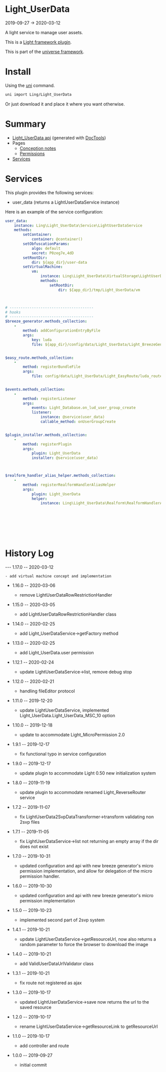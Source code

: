 Light_UserData
===========
2019-09-27 -> 2020-03-12



A light service to manage user assets.

This is a [Light framework plugin](https://github.com/lingtalfi/Light/blob/master/doc/pages/plugin.md).

This is part of the [universe framework](https://github.com/karayabin/universe-snapshot).


Install
==========
Using the [uni](https://github.com/lingtalfi/universe-naive-importer) command.
```bash
uni import Ling/Light_UserData
```

Or just download it and place it where you want otherwise.






Summary
===========
- [Light_UserData api](https://github.com/lingtalfi/Light_UserData/blob/master/doc/api/Ling/Light_UserData.md) (generated with [DocTools](https://github.com/lingtalfi/DocTools))
- Pages
    - [Conception notes](https://github.com/lingtalfi/Light_UserData/blob/master/doc/pages/conception-notes.md)
    - [Permissions](https://github.com/lingtalfi/Light_UserData/blob/master/doc/pages/permissions.md)
- [Services](#services)



Services
=========


This plugin provides the following services:

- user_data (returns a LightUserDataService instance)


Here is an example of the service configuration:

```yaml
user_data:
    instance: Ling\Light_UserData\Service\LightUserDataService
    methods:
        setContainer:
            container: @container()
        setObfuscationParams:
            algo: default
            secret: P0zeg7e,4dD
        setRootDir:
            dir: ${app_dir}/user-data
        setVirtualMachine:
            vm:
                instance: Ling\Light_UserData\VirtualStorage\LightUserDataVirtualStorage
                methods:
                    setRootDir:
                        dir: ${app_dir}/tmp/Light_UserData/vm



# --------------------------------------
# hooks
# --------------------------------------
$breeze_generator.methods_collection:
    -
        method: addConfigurationEntryByFile
        args:
            key: luda
            file: ${app_dir}/config/data/Light_UserData/Light_BreezeGenerator/luda.byml


$easy_route.methods_collection:
    -
        method: registerBundleFile
        args:
            file: config/data/Light_UserData/Light_EasyRoute/luda_routes.byml


$events.methods_collection:
    -
        method: registerListener
        args:
            events: Light_Database.on_lud_user_group_create
            listener:
                instance: @service(user_data)
                callable_method: onUserGroupCreate


$plugin_installer.methods_collection:
    -
        method: registerPlugin
        args:
            plugin: Light_UserData
            installer: @service(user_data)



$realform_handler_alias_helper.methods_collection:
    -
        method: registerRealformHandlerAliasHelper
        args:
            plugin: Light_UserData
            helper:
                instance: Ling\Light_UserData\Realform\RealformHandlerAliasHelper\LightUserDataRealformHandlerAliasHelper









```





History Log
=============

--- 1.17.0 -- 2020-03-12

    - add virtual machine concept and implementation
    
- 1.16.0 -- 2020-03-06

    - remove LightUserDataRowRestrictionHandler  
    
- 1.15.0 -- 2020-03-05

    - add LightUserDataRowRestrictionHandler class
    
- 1.14.0 -- 2020-02-25

    - add Light_UserDataService->getFactory method
    
- 1.13.0 -- 2020-02-25

    - add Light_UserData.user permission
    
- 1.12.1 -- 2020-02-24

    - update LightUserDataService->list, remove debug stop
    
- 1.12.0 -- 2020-02-21

    - handling fileEditor protocol
    
- 1.11.0 -- 2019-12-20

    - update LightUserDataService, implemented Light_UserData.Light_UserData_MSC_10 option 
    
- 1.10.0 -- 2019-12-18

    - update to accommodate Light_MicroPermission 2.0
    
- 1.9.1 -- 2019-12-17

    - fix functional typo in service configuration
    
- 1.9.0 -- 2019-12-17

    - update plugin to accommodate Light 0.50 new initialization system

- 1.8.0 -- 2019-11-19

    - update plugin to accommodate renamed Light_ReverseRouter service 
    
- 1.7.2 -- 2019-11-07

    - fix LightUserData2SvpDataTransformer->transform validating non 2svp files
    
- 1.7.1 -- 2019-11-05

    - fix LightUserDataService->list not returning an empty array if the dir does not exist 
    
- 1.7.0 -- 2019-10-31

    - updated configuration and api with new breeze generator's micro permission implementation, and allow for delegation of the micro permission handler. 
    
- 1.6.0 -- 2019-10-30

    - updated configuration and api with new breeze generator's micro permission implementation
    
- 1.5.0 -- 2019-10-23

    - implemented second part of 2svp system  
    
- 1.4.1 -- 2019-10-21

    - update LightUserDataService->getResourceUrl, now also returns a random parameter to force the browser to download the image  
    
- 1.4.0 -- 2019-10-21

    - add ValidUserDataUrlValidator class 
    
- 1.3.1 -- 2019-10-21

    - fix route not registered as ajax 
    
- 1.3.0 -- 2019-10-17

    - updated LightUserDataService->save now returns the url to the saved resource 
    

- 1.2.0 -- 2019-10-17

    - rename LightUserDataService->getResourceLink to getResourceUrl 
    
- 1.1.0 -- 2019-10-17

    - add controller and route
    
- 1.0.0 -- 2019-09-27

    - initial commit